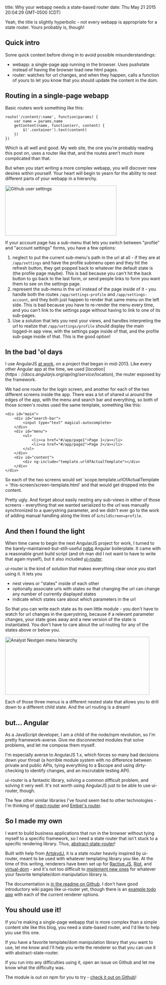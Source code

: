 title: Why your webapp needs a state-based router
date: Thu May 21 2015 20:04:29 GMT-0500 (CDT)

Yeah, the title is slightly hyperbolic - not every webapp is appropriate for a state router.  Yours probably is, though!

## Quick intro

Some quick context before diving in to avoid possible misunderstandings:

- webapp: a single-page app running in the browser.  Uses pushstate instead of having the browser load new html pages.
- router: watches for url changes, and when they happen, calls a function of yours to let you know that you should update the content in the dom.

## Routing in a single-page webapp

Basic routers work something like this:

	route('/content/:name', function(params) {
		var name = params.name
		getContent(name, function(err, content) {
			$('.container').text(content)
		})
	})

Which is all well and good.  My web site, the one you're probably reading this post on, uses a router like that, and the routes aren't much more complicated than that.

But when you start writing a more complex webapp, you will discover new desires within yourself.  Your heart will begin to yearn for the ability to nest different parts of your webapp in a hierarchy.

<img src="http://joshduff.com/content/images/github-settings-submenu.png" alt="Github user settings" style="width: 360px; height: 162px;"/>

If your account page has a sub-menu that lets you switch between "profile" and "account settings" forms, you have a few options:

1. neglect to put the current sub-menu's path in the url at all - if they are at `/app/settings` and have the profile submenu open and they hit the refresh button, they get popped back to whatever the default state is (the profile page maybe).  This is bad because you can't hit the back button to go back to the last form, or send people links to form you want them to see on the settings page.
2. represent the sub-menu in the url instead of the page inside of it - you handle both the routes `/app/settings-profile` and `/app/settings-account`, and they both just happen to render that same menu on the left side.  This is bad because you have to re-render the menu every time, and you can't link to the settings page without having to link to one of its sub-pages.
3. Use a solution that lets you nest your views, and handles interpreting the url to realize that `/app/settings/profile` should display the main logged-in app view, with the settings page inside of that, and the profile sub-page inside of that.  This is the good option!

## In the bad 'ol days

I use AngularJS [at work](http://www.edatasource.com/), on a project that began in mid-2013.  Like every other Angular app at the time, we used [$location](https://docs.angularjs.org/api/ng/service/$location), the router exposed by the framework.

We had one route for the login screen, and another for each of the two different screens inside the app.  There was a lot of shared ui around the edges of the app, with the menu and search bar and everything, so both of those screen's routes used the same template, something like this:

	<div id="main">
		<div id="search-bar">
			<input type="text" magical-autocomplete>
		</div>
		<div id="menu">
			<ul>
				<li><a href="#/app/page1">Page 1</a></li>
				<li><a href="#/app/page2">Page 2</a></li>
			</ul>
		</div>
		<div id="content">
			<div ng-include="template.urlOfActualTemplate"></div>
		</div>
	</div>

So each of the two screens would set `scope.template.urlOfActualTemplate = 'this-screen/screen-template.html' and that would get dropped into the content.

Pretty ugly.  And forget about easily nesting any sub-views in either of those screens - everything that we wanted serialized to the url was manually synchronized to a querystring parameter, and we didn't ever go to the work of adding manual handling along the lines of `&childScreen=profile`.

## And then I found the light

When time came to begin the next AngularJS project for work, I turned to the barely-maintained-but-still-useful [ngbp](https://github.com/ngbp/ngbp) Angular boilerplate.  It came with a reasonable grunt build script (and oh man did I not want to have to write that again myself), but it also included [ui-router](https://github.com/angular-ui/ui-router).

ui-router is the kind of solution that makes everything clear once you start using it.  It lets you

- nest views or "states" inside of each other
- optionally associate urls with states so that changing the url can change any number of currently displayed states
- indicate which states care about which parameters in the url

So that you can write each state as its own little module - you don't have to watch for url changes in the querystring, because if a relevant parameter changes, your state goes away and a new version of the state is instantiated.  You don't have to care about the url routing for any of the states above or below you.

<img src="http://joshduff.com/content/images/analyst-menu-hierarchy.png" alt="Analyst Nextgen menu hierarchy" style="width: 467px; height: 187px;"/>

Each of those three menus is a different nested state that allows you to drill down to a different child state.  And the url routing is a dream!

## but... Angular

As a JavaScript developer, I am a child of the node/npm revolution, so I'm pretty framework-averse.  Give me disconnected modules that solve problems, and let me compose them myself.

I'm especially averse to AngularJS 1.x, which forces so many bad decisions down your throat (a horrible module system with no difference between private and public APIs, tying everything to a $scope and using dirty-checking to identify changes, and an inscrutable testing API).

ui-router is a fantastic library, solving a common difficult problem, and solving it very well.  It's not worth using AngularJS just to be able to use ui-router, though.

The few other similar libraries I've found seem tied to other technologies - I'm thinking of [react-router](https://github.com/rackt/react-router) and [Ember's router](http://guides.emberjs.com/v1.10.0/routing/defining-your-routes/).

## So I made my own

I want to build business applications that run in the browser without tying myself to a specific framework, so I need a state router that isn't stuck to a specific rendering library.  Thus, [abstract-state-router](https://github.com/TehShrike/abstract-state-router)!

Built with help from [ArtskydJ](https://github.com/ArtskydJ), it is a state router heavily inspired by ui-router, meant to be used with whatever templating library you like.  At the time of this writing, renderers have been set up for [Ractive.JS](http://www.ractivejs.org/), [Riot](https://muut.com/riotjs/), and [virtual-dom](https://github.com/Matt-Esch/virtual-dom) - and it's not too difficult to [implement new ones](https://github.com/TehShrike/ractive-state-router/blob/master/render.js?ts=4#L23) for whatever your favorite template/dom manipulation library is.

The documentation is [in the readme on Github](https://github.com/TehShrike/abstract-state-router).  I don't have good introductory wiki pages like ui-router yet, though there is an [example todo app](http://tehshrike.github.io/state-router-example/) with each of the current renderer options.

## You should use it!

If you're making a single-page webapp that is more complex than a simple content site like this blog, you need a state-based router, and I'd like to help you use this one.

If you have a favorite template/dom manipulation library that you want to use, let me know and I'll help you write the renderer so that you can use it with abstract-state-router.

If you run into any difficulties using it, open an issue on Github and let me know what the difficulty was.

The module is out on npm for you to try - [check it out on Github](https://github.com/TehShrike/abstract-state-router)!

